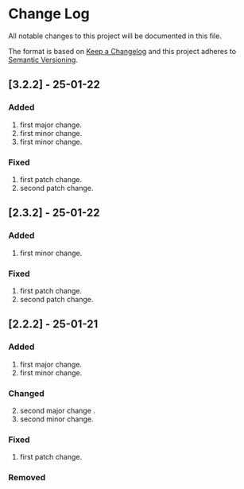 # Change Log
All notable changes to this project will be documented in this file.

The format is based on [Keep a Changelog](http://keepachangelog.com/)
and this project adheres to [Semantic Versioning](http://semver.org/).


## [3.2.2] - 25-01-22
### Added
1. first major change.
1. first minor change.
1. first minor change.
### Fixed
1. first patch change.
2. second patch change.

## [2.3.2] - 25-01-22
### Added
1. first minor change.
### Fixed
1. first patch change.
2. second patch change.

## [2.2.2] - 25-01-21
### Added
1. first major change.
1. first minor change.
### Changed
2. second major change .
2. second minor change.
### Fixed
1. first patch change.
### Removed

